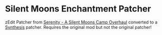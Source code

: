 # Silent Moons Enchantment Patcher

zEdit Patcher from [Serenity - A Silent Moons Camp Overhaul](https://www.nexusmods.com/skyrimspecialedition/mods/30019) converted to a [Synthesis](https://github.com/Noggog/Synthesis) patcher. Requires the original mod but not the original patcher!
